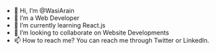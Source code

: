 - 👋 Hi, I’m @WasiArain
- 👀 I’m a Web Developer
- 🌱 I’m currently learning React.js
- 💞️ I’m looking to collaborate on Website Developments
- 📫 How to reach me? You can reach me through Twitter or LinkedIn.

<!---
WasiArain/WasiArain is a ✨ special ✨ repository because its `README.md` (this file) appears on your GitHub profile.
You can click the Preview link to take a look at your changes.
--->
